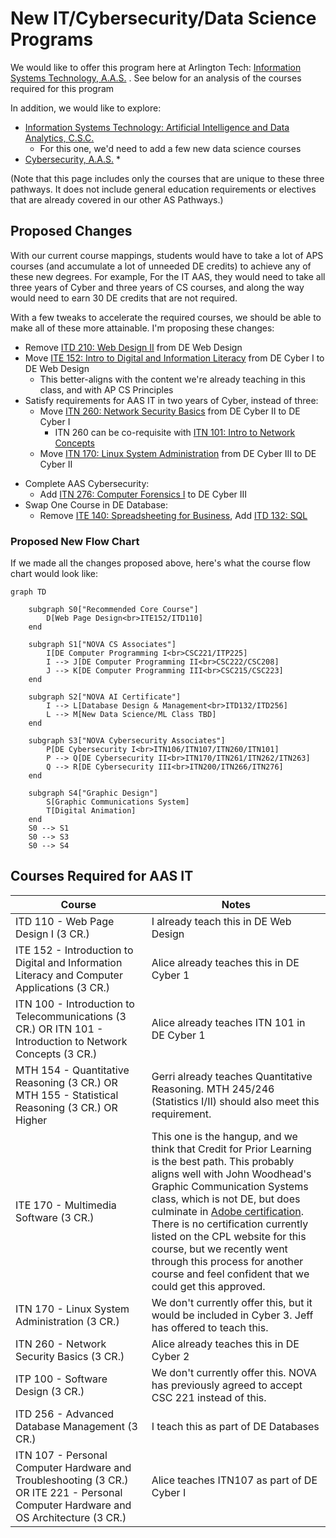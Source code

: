 
# New IT/Cybersecurity/Data Science Programs

We would like to offer this program here at Arlington Tech: [Information Systems Technology, A.A.S.](https://catalog.nvcc.edu/preview_program.php?catoid=15&poid=3799&returnto=1877) . See below for an analysis of the courses required for this program

In addition, we would like to explore:
* [Information Systems Technology: Artificial Intelligence and Data Analytics, C.S.C.](https://catalog.nvcc.edu/preview_program.php?catoid=15&poid=3835&returnto=1877)
	* For this one, we'd need to add a few new data science courses
* [Cybersecurity, A.A.S.](https://catalog.nvcc.edu/preview_program.php?catoid=15&poid=3745)
	* 

(Note that this page includes only the courses that are unique to these three pathways. It does not include general education requirements or electives that are already covered in our other AS Pathways.)
## Proposed Changes

With our current course mappings, students would have to take a lot of APS courses (and accumulate a lot of unneeded DE credits) to achieve any of these new degrees. For example, For the IT AAS, they would need to take all three years of Cyber and three years of CS courses, and along the way would need to earn 30 DE credits that are not required.

With a few tweaks to accelerate the required courses, we should be able to make all of these more attainable. I'm proposing these changes:

- Remove [ITD 210: Web Design II](https://www.nvcc.edu/dist/files/sites/academics/summaries/ITD210.pdf) from DE Web Design
- Move [ITE 152: Intro to Digital and Information Literacy](https://www.nvcc.edu/dist/files/sites/academics/summaries/ITE152.pdf) from DE Cyber I to DE Web Design
	- This better-aligns with the content we're already teaching in this class, and with AP CS Principles
- Satisfy requirements for AAS IT in two years of Cyber, instead of three:
	- Move [ITN 260: Network Security Basics](https://www.nvcc.edu/dist/files/sites/academics/summaries/ITN260.pdf) from DE Cyber II to DE Cyber I
		- ITN 260 can be co-requisite with [ITN 101: Intro to Network Concepts](https://www.nvcc.edu/dist/files/sites/academics/summaries/ITN101.pdf)
	- Move [ITN 170: Linux System Administration](https://www.nvcc.edu/dist/files/sites/academics/summaries/ITN170.pdf) from DE Cyber III to DE Cyber II
* Complete AAS Cybersecurity:
	* Add [ITN 276: Computer Forensics I](https://catalog.nvcc.edu/preview_program.php?catoid=15&poid=3745#) to DE Cyber III
* Swap One Course in DE Database:
	* Remove [ITE 140: Spreadsheeting for Business](https://www.nvcc.edu/dist/files/sites/academics/summaries/ITE140.pdf), Add [ITD 132: SQL](https://www.nvcc.edu/dist/files/sites/academics/summaries/ITD132.pdf)

### Proposed New Flow Chart
If we made all the changes proposed above, here's what the course flow chart would look like:

```mermaid
graph TD

	subgraph S0["Recommended Core Course"]
		D[Web Page Design<br>ITE152/ITD110]
	end
	
	subgraph S1["NOVA CS Associates"]
		I[DE Computer Programming I<br>CSC221/ITP225]
		I --> J[DE Computer Programming II<br>CSC222/CSC208]
		J --> K[DE Computer Programming III<br>CSC215/CSC223]
	end
	
	subgraph S2["NOVA AI Certificate"]
		I --> L[Database Design & Management<br>ITD132/ITD256]
		L --> M[New Data Science/ML Class TBD]
	end
	
	subgraph S3["NOVA Cybersecurity Associates"]
		P[DE Cybersecurity I<br>ITN106/ITN107/ITN260/ITN101]
		P --> Q[DE Cybersecurity II<br>ITN170/ITN261/ITN262/ITN263]
		Q --> R[DE Cybersecurity III<br>ITN200/ITN266/ITN276]
	end
	
	subgraph S4["Graphic Design"]
		S[Graphic Communications System]
		T[Digital Animation]
	end
	S0 --> S1
	S0 --> S3
	S0 --> S4
```


## Courses Required for AAS IT

| Course                                                                                                                               | Notes                                                                                                                                                                                                                                                                                                                                                                                                                                                                             |
| ------------------------------------------------------------------------------------------------------------------------------------ | --------------------------------------------------------------------------------------------------------------------------------------------------------------------------------------------------------------------------------------------------------------------------------------------------------------------------------------------------------------------------------------------------------------------------------------------------------------------------------- |
| ITD 110 - Web Page Design I (3 CR.)                                                                                                  | I already teach this in DE Web Design                                                                                                                                                                                                                                                                                                                                                                                                                                             |
| ITE 152 - Introduction to Digital and Information Literacy and Computer Applications (3 CR.)                                         | Alice already teaches this in DE Cyber 1                                                                                                                                                                                                                                                                                                                                                                                                                                          |
| ITN 100 - Introduction to Telecommunications (3 CR.) OR ITN 101 - Introduction to Network Concepts (3 CR.)                           | Alice already teaches ITN 101 in DE Cyber 1                                                                                                                                                                                                                                                                                                                                                                                                                                       |
| MTH 154 - Quantitative Reasoning (3 CR.) OR MTH 155 - Statistical Reasoning (3 CR.) OR Higher                                        | Gerri already teaches Quantitative Reasoning. MTH 245/246 (Statistics I/II) should also meet this requirement.                                                                                                                                                                                                                                                                                                                                                                    |
| ITE 170 - Multimedia Software (3 CR.)                                                                                                | This one is the hangup, and we think that Credit for Prior Learning is the best path. This probably aligns well with John Woodhead's Graphic Communication Systems class, which is not DE, but does culminate in [Adobe certification](https://www.nvcc.edu/admissions/cpl.html). There is no certification currently listed on the CPL website for this course, but we recently went through this process for another course and feel confident that we could get this approved. |
| ITN 170 - Linux System Administration (3 CR.)                                                                                        | We don't currently offer this, but it would be included in Cyber 3. Jeff has offered to teach this.                                                                                                                                                                                                                                                                                                                                                                               |
| ITN 260 - Network Security Basics (3 CR.)                                                                                            | Alice already teaches this in DE Cyber 2                                                                                                                                                                                                                                                                                                                                                                                                                                          |
| ITP 100 - Software Design (3 CR.)                                                                                                    | We don't currently offer this. NOVA has previously agreed to accept CSC 221 instead of this.                                                                                                                                                                                                                                                                                                                                                                                |
| ITD 256 - Advanced Database Management (3 CR.)                                                                                       | I teach this as part of DE Databases                                                                                                                                                                                                                                                                                                                                                                                                                                              |
| ITN 107 - Personal Computer Hardware and Troubleshooting (3 CR.) OR ITE 221 - Personal Computer Hardware and OS Architecture (3 CR.) | Alice teaches ITN107 as part of DE Cyber I                                                                                                                                                                                                                                                                                                                                                                                                                                        |
